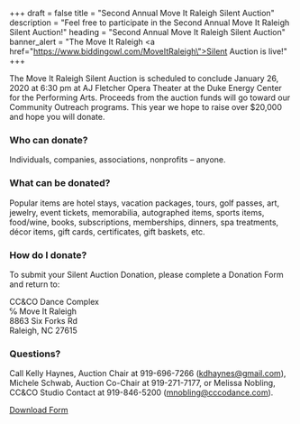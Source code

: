 +++
draft = false
title = "Second Annual Move It Raleigh Silent Auction"
description = "Feel free to participate in the Second Annual Move It Raleigh Silent Auction!"
heading = "Second Annual Move It Raleigh Silent Auction"
banner_alert = "The Move It Raleigh <a href=\"https://www.biddingowl.com/MoveItRaleigh\">Silent Auction</a> is live!"
+++

The Move It Raleigh Silent Auction is scheduled to conclude January 26, 2020 at 6:30 pm at AJ Fletcher Opera Theater at the Duke Energy Center for the Performing Arts. Proceeds from the auction funds will go toward our Community Outreach programs. This year we hope to raise over $20,000 and hope you will donate.

### Who can donate?
Individuals, companies, associations, nonprofits – anyone.

### What can be donated?
Popular items are hotel stays, vacation packages, tours, golf passes, art, jewelry, event tickets, memorabilia, autographed items, sports items, food/wine, books, subscriptions, memberships, dinners, spa treatments, décor items, gift cards, certificates, gift baskets, etc.

### How do I donate?
To submit your Silent Auction Donation, please complete a Donation Form and return to:

CC&CO Dance Complex\
℅ Move It Raleigh\
8863 Six Forks Rd\
Raleigh, NC 27615

### Questions?
Call Kelly Haynes, Auction Chair at 919-696-7266
(<a href="mailto:kdhaynes@gmail.com">kdhaynes@gmail.com</a>), Michele Schwab, Auction Co-Chair at 919-271-7177, or Melissa Nobling, CC&CO Studio Contact at 919-846-5200 (<a href="mailto:mnobling@cccodance.com">mnobling@cccodance.com</a>).

<a href="./Silent%20Auction%20Donation%20Form.pdf" class="button button-primary button-large">Download Form</a>
